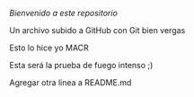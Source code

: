 
*Bienvenido a este repositorio*

Un archivo subido a GitHub con Git bien vergas

Esto lo hice yo MACR

Esta será la prueba de fuego intenso ;)

Agregar otra linea a README.md
